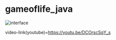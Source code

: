 # gameoflife_java

![interface](https://github.com/Stormcun/gameoflife_java/blob/master/data/game-of-life-java.png?raw=true)


video-link(youtube)=https://youtu.be/DCOrscSqY_s
